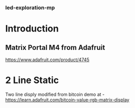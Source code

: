 ### led-exploration-mp

# Introduction

## Matrix Portal M4 from Adafruit
https://www.adafruit.com/product/4745

# 2 Line Static
Two line disply modified from bitcoin demo at - https://learn.adafruit.com/bitcoin-value-rgb-matrix-display
